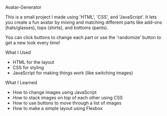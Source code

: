 Avatar-Generator


This is a small project I made using 'HTML', 'CSS', and 'JavaScript'. It lets you create a fun avatar by mixing and matching different parts like add-ons (hats/glasses), tops (shirts), and bottoms (pants).

You can click buttons to change each part or use the 'randomize' button to get a new look every time!

What I Used

- HTML for the layout  
- CSS for styling  
- JavaScript for making things work (like switching images)

What I Learned

- How to change images using JavaScript  
- How to stack images on top of each other using CSS  
- How to use buttons to move through a list of images  
- How to make a simple layout using Flexbox  


